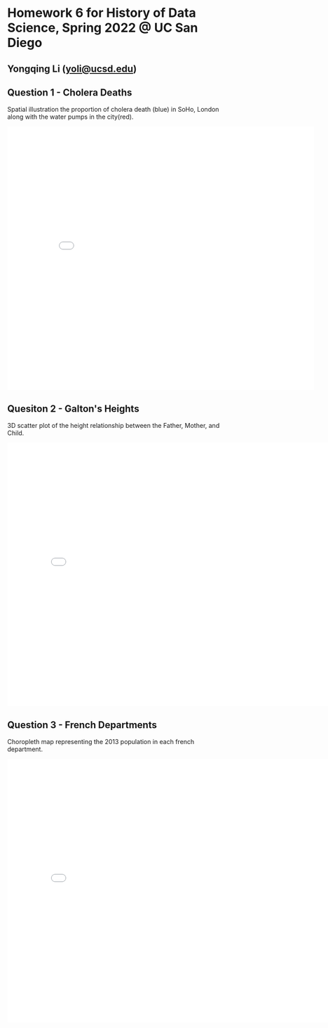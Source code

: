 # Homework 6 for History of Data Science, Spring 2022 @ UC San Diego
## Yongqing Li (yoli@ucsd.edu)


## Question 1 - Cholera Deaths
Spatial illustration the proportion of cholera death (blue) in SoHo, London along with the water pumps in the city(red).
<p align="center"><iframe src='./snow-map.html' width=700 height=600 frameBorder=0> </iframe>
<br>

## Quesiton 2 - Galton's Heights
3D scatter plot of the height relationship between the Father, Mother, and Child.
<p align="center"><iframe src='./galton-fig.html' width=800 height=600 frameBorder=0> </iframe>
<br>

## Question 3 - French Departments
Choropleth map representing the 2013 population in each french department.
<p align="center"><iframe src='./france-fig.html' width=800 height=600 frameBorder=0> </iframe>
